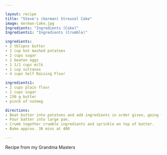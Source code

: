```yaml
---

layout: recipe
title: "Steve's (German) Streusel Cake"
image: German-Cake.jpg
Ingredients: "Ingredients (Cake)"
Ingredients1: "Ingredients (Crumble)"

ingredients:
- 2 tblspns butter
- 1 cup hot mashed potatoes
- 2 cups sugar
- 2 beaten eggs
- 1 1/2 cups milk
- 1 cup sultanas
- 4 cups Self Raising Flour

ingredients1:
- 2 cups plain flour
- 2 cups sugar
- 230 g butter
- pinch of nutmeg

directions:
- Beat butter into potatoes and add ingredients in order given, going from top to bottom down the page.
- Pour batter into large pan.
- Crumb together crumble ingredients and sprinkle on top of batter.   
- Bake approx. 30 mins at 400

---
```


Recipe from my Grandma Masters 
